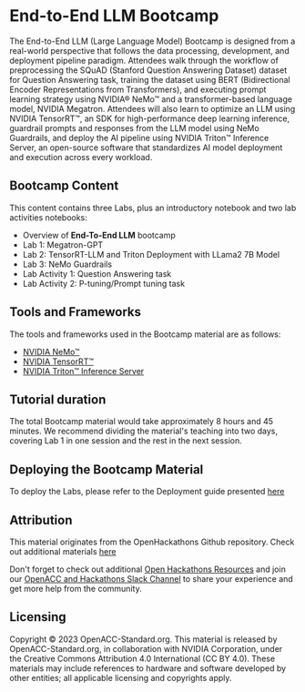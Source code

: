 # End-to-End LLM Bootcamp

The End-to-End LLM (Large Language Model) Bootcamp is designed from a real-world perspective that follows the data processing, development, and deployment pipeline paradigm. Attendees walk through the workflow of preprocessing the SQuAD (Stanford Question Answering Dataset) dataset for Question Answering task, training the dataset using BERT (Bidirectional Encoder Representations from Transformers), and executing prompt learning strategy using NVIDIA® NeMo™ and a transformer-based language model, NVIDIA Megatron. Attendees will also learn to optimize an LLM using NVIDIA TensorRT™, an SDK for high-performance deep learning inference, guardrail prompts and responses from the LLM model using NeMo Guardrails, and deploy the AI pipeline using NVIDIA Triton™ Inference Server, an open-source software that standardizes AI model deployment and execution across every workload.


## Bootcamp Content

This content contains three Labs, plus an introductory notebook and two lab activities notebooks:

- Overview of **End-To-End LLM** bootcamp
- Lab 1: Megatron-GPT
- Lab 2: TensorRT-LLM and Triton Deployment with LLama2 7B Model
- Lab 3: NeMo Guardrails  
- Lab Activity 1: Question Answering task 
- Lab Activity 2: P-tuning/Prompt tuning task



## Tools and Frameworks

The tools and frameworks used in the Bootcamp material are as follows:

- [NVIDIA NeMo™](https://www.nvidia.com/en-us/ai-data-science/generative-ai/nemo-framework/)
- [NVIDIA TensorRT™](https://developer.nvidia.com/tensorrt)
- [NVIDIA Triton™ Inference Server](https://www.nvidia.com/en-us/ai-data-science/products/triton-inference-server/)


## Tutorial duration

The total Bootcamp material would take approximately 8 hours and 45 minutes. We recommend dividing the material's teaching into two days, covering Lab 1 in one session and the rest in the next session.


## Deploying the Bootcamp Material

To deploy the Labs, please refer to the Deployment guide presented [here](https://github.com/openhackathons-org/End-to-End-NLP/blob/main/Deployment_Guide.md)


## Attribution

This material originates from the OpenHackathons Github repository. Check out additional materials [here](https://github.com/openhackathons-org)

Don't forget to check out additional [Open Hackathons Resources](https://www.openhackathons.org/s/technical-resources) and join our [OpenACC and Hackathons Slack Channel](https://www.openacc.org/community#slack) to share your experience and get more help from the community.


## Licensing

Copyright © 2023 OpenACC-Standard.org. This material is released by OpenACC-Standard.org, in collaboration with NVIDIA Corporation, under the Creative Commons Attribution 4.0 International (CC BY 4.0). These materials may include references to hardware and software developed by other entities; all applicable licensing and copyrights apply.

